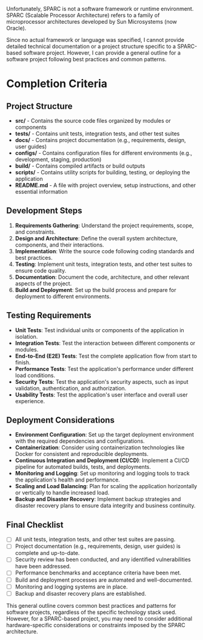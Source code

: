 Unfortunately, SPARC is not a software framework or runtime environment. SPARC (Scalable Processor Architecture) refers to a family of microprocessor architectures developed by Sun Microsystems (now Oracle).

Since no actual framework or language was specified, I cannot provide detailed technical documentation or a project structure specific to a SPARC-based software project. However, I can provide a general outline for a software project following best practices and common patterns.

# Completion Criteria

## Project Structure
- **src/** - Contains the source code files organized by modules or components
- **tests/** - Contains unit tests, integration tests, and other test suites
- **docs/** - Contains project documentation (e.g., requirements, design, user guides)
- **configs/** - Contains configuration files for different environments (e.g., development, staging, production)
- **build/** - Contains compiled artifacts or build outputs
- **scripts/** - Contains utility scripts for building, testing, or deploying the application
- **README.md** - A file with project overview, setup instructions, and other essential information

## Development Steps
1. **Requirements Gathering**: Understand the project requirements, scope, and constraints.
2. **Design and Architecture**: Define the overall system architecture, components, and their interactions.
3. **Implementation**: Write the source code following coding standards and best practices.
4. **Testing**: Implement unit tests, integration tests, and other test suites to ensure code quality.
5. **Documentation**: Document the code, architecture, and other relevant aspects of the project.
6. **Build and Deployment**: Set up the build process and prepare for deployment to different environments.

## Testing Requirements
- **Unit Tests**: Test individual units or components of the application in isolation.
- **Integration Tests**: Test the interaction between different components or modules.
- **End-to-End (E2E) Tests**: Test the complete application flow from start to finish.
- **Performance Tests**: Test the application's performance under different load conditions.
- **Security Tests**: Test the application's security aspects, such as input validation, authentication, and authorization.
- **Usability Tests**: Test the application's user interface and overall user experience.

## Deployment Considerations
- **Environment Configuration**: Set up the target deployment environment with the required dependencies and configurations.
- **Containerization**: Consider using containerization technologies like Docker for consistent and reproducible deployments.
- **Continuous Integration and Deployment (CI/CD)**: Implement a CI/CD pipeline for automated builds, tests, and deployments.
- **Monitoring and Logging**: Set up monitoring and logging tools to track the application's health and performance.
- **Scaling and Load Balancing**: Plan for scaling the application horizontally or vertically to handle increased load.
- **Backup and Disaster Recovery**: Implement backup strategies and disaster recovery plans to ensure data integrity and business continuity.

## Final Checklist
- [ ] All unit tests, integration tests, and other test suites are passing.
- [ ] Project documentation (e.g., requirements, design, user guides) is complete and up-to-date.
- [ ] Security review has been conducted, and any identified vulnerabilities have been addressed.
- [ ] Performance benchmarks and acceptance criteria have been met.
- [ ] Build and deployment processes are automated and well-documented.
- [ ] Monitoring and logging systems are in place.
- [ ] Backup and disaster recovery plans are established.

This general outline covers common best practices and patterns for software projects, regardless of the specific technology stack used. However, for a SPARC-based project, you may need to consider additional hardware-specific considerations or constraints imposed by the SPARC architecture.